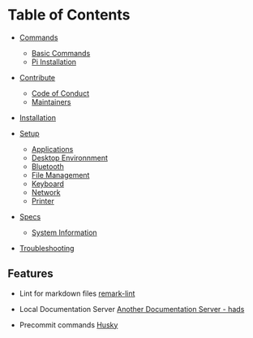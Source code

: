 # Table of Contents

*    [Commands](commands/basic.md)
       *    [Basic Commands](commands/basic_pi.md)
       *   [Pi Installation](commands/pi-installation.md)  

*   [Contribute](contribute/README.md)
       *   [Code of Conduct](contribute/CODE_OF_CONDUCT.md)
       *   [Maintainers](contribute/MAINTAINERS.md)

*   [Installation](installation/README.md)

*   [Setup](setup/README.md)
    *   [Applications](setup/applications/README.md)
    *   [Desktop Environnment](setup/desktop-env/README.md)
    *   [Bluetooth](setup/bluetooth.md)
    *   [File Management](setup/file-management.md)
    *   [Keyboard](setup/keyboard.md)
    *   [Network](setup/network.md)
    *   [Printer](setup/printer.md)

*   [Specs](specs/README.md)
    *   [System Information](specs/system-infomation.md)


*   [Troubleshooting](troubleshooting/README.md)

## Features

*   Lint for markdown files [remark-lint](https://github.com/remarkjs/remark-lint)
  
*   Local Documentation Server [Another Documentation Server - hads](https://github.com/remarkjs/remark-lint)

*   Precommit commands [Husky](https://github.com/typicode/husky)
